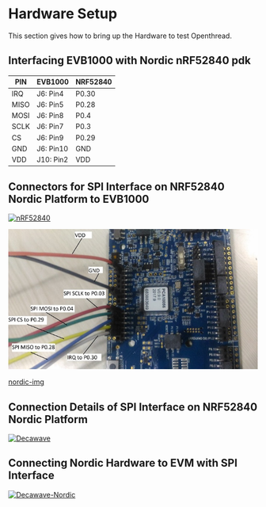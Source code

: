 # Hardware Setup
This section gives how to bring up the Hardware to test Openthread. 

[dw-repo]: https://github.com/rmadhuraj/testing
[nordic-img]: blob/master/DW1000/doc/images/nordic.png
[evb1000-img]: blob/masterDW1000/doc/images/evb1000.png
[evb-nordic-img]: blob/master/DW1000/doc/images/evb-nordic.png

## Interfacing EVB1000 with Nordic nRF52840 pdk
 |PIN|EVB1000|NRF52840|
 |-----|-----|-----|
 |IRQ|J6: Pin4|P0.30|
 |MISO|J6: Pin5|P0.28|
 |MOSI|J6: Pin8|P0.4|
 |SCLK|J6: Pin7|P0.3|
 |CS|J6: Pin9|P0.29|
 |GND|J6: Pin10|GND|
 |VDD|J10: Pin2|VDD|

## Connectors for SPI Interface on NRF52840 Nordic Platform to EVB1000

[![nRF52840][nordic-img]][dw-repo]

![nordic-img](https://github.com/rmadhuraj/testing/blob/master/DW1000/doc/images/nordic.png)

[nordic-img](https://github.com/rmadhuraj/testing/blob/master/DW1000/doc/images/nordic.png)


## Connection Details of SPI Interface on NRF52840 Nordic Platform

[![Decawave][evb1000-img]][dw-repo]

## Connecting Nordic Hardware to EVM with SPI Interface

[![Decawave-Nordic][evb-nordic-img]][dw-repo]

